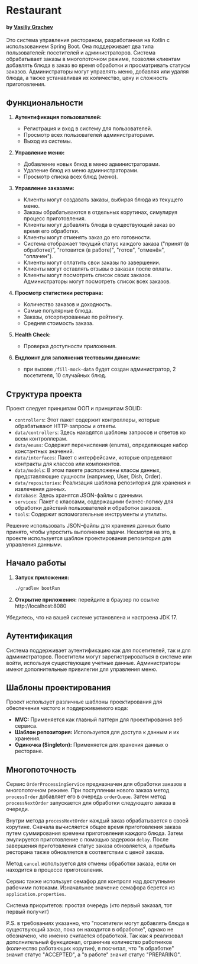 # Restaurant

#### by [Vasiliy Grachev](http://nasavasa.ru/)

Это система управления рестораном, разработанная на Kotlin с использованием Spring Boot. Она поддерживает два типа
пользователей: посетителей и администраторов. Система обрабатывает заказы в многопоточном режиме, позволяя клиентам
добавлять блюда в заказ во время обработки и просматривать статусы заказов. Администраторы могут управлять меню,
добавляя или удаляя блюда, а также устанавливая их количество, цену и сложность приготовления.

## Функциональности

1. **Аутентификация пользователей:**
    - Регистрация и вход в систему для пользователей.
    - Просмотр всех пользователей администраторами.
    - Выход из системы.

2. **Управление меню:**
    - Добавление новых блюд в меню администраторами.
    - Удаление блюд из меню администраторами.
    - Просмотр списка всех блюд (меню).

3. **Управление заказами:**
    - Клиенты могут создавать заказы, выбирая блюда из текущего меню.
    - Заказы обрабатываются в отдельных корутинах, симулируя процесс приготовления.
    - Клиенты могут добавлять блюда в существующий заказ во время его обработки.
    - Клиенты могут отменять заказ до его готовности.
    - Система отображает текущий статус каждого заказа ("принят (в обработке)", "готовится (в работе)", "готов", "отменён", "оплачен").
    - Клиенты могут оплатить свои заказы по завершении.
    - Клиенты могут оставлять отзывы о заказах после оплаты.
    - Клиенты могут посмотреть список своих заказов. Администраторы могут посмотреть список всех заказов.

4. **Просмотр статистики ресторана:**
    - Количество заказов и доходность.
    - Самые популярные блюда.
    - Заказы, отсортированные по рейтингу.
    - Средняя стоимость заказа.

5. **Health Check:**
    - Проверка доступности приложения.

6. **Ендпоинт для заполнения тестовыми данными:**
    - при вызове `/fill-mock-data` будет создан администратор, 2 посетителя, 10 случайных блюд.

## Структура проекта

Проект следует принципам ООП и принципам SOLID:

- `controllers`: Этот пакет содержит контроллеры, которые обрабатывают HTTP-запросы и ответы.
- `data/controllers`: Здесь находятся шаблоны запросов и ответов ко всем контроллерам.
- `data/enums`: Содержит перечисления (enums), определяющие набор константных значений.
- `data/interfaces`: Пакет с интерфейсами, которые определяют контракты для классов или компонентов.
- `data/models`: В этом пакете расположены классы данных, представляющие сущности (например, User, Dish, Order).
- `data/repositories`: Реализация шаблона репозитория для хранения и извлечения данных.
- `database`: Здесь хранятся JSON-файлы с данными.
- `services`: Пакет с классами, содержащими бизнес-логику для обработки действий пользователей и обработки заказов.
- `tools`: Содержит вспомогательные инструменты и утилиты.

Решение использовать JSON-файлы для хранения данных было принято, чтобы упростить выполнение задачи. Несмотря на это, в
проекте используется шаблон проектирования репозитория для управления данными.

## Начало работы

1. **Запуск приложения:**
    ```bash
    ./gradlew bootRun
    ```
2. **Открытие приложения:**
   перейдите в браузер по ссылке http://localhost:8080

Убедитесь, что на вашей системе установлена и настроена JDK 17.

## Аутентификация

Система поддерживает аутентификацию как для посетителей, так и для администраторов. Посетители могут зарегистрироваться
в системе или войти, используя существующие учетные данные. Администраторы имеют дополнительные привилегии для
управления меню.

## Шаблоны проектирования

Проект использует различные шаблоны проектирования для обеспечения чистого и поддерживаемого кода:

- **MVC:** Применяется как главный паттерн для проектирования веб сервиса.
- **Шаблон репозитория:** Используется для доступа к данным и их хранения.
- **Одиночка (Singleton):** Применяется для хранения данных о ресторане.

## Многопоточность

Сервис `OrderProcessingService` предназначен для обработки заказов в многопоточном режиме. При поступлении нового заказа
метод `processOrder` добавляет его в очередь `orderQueue`. Затем метод `processNextOrder` запускается для обработки
следующего заказа в очереди.

Внутри метода `processNextOrder` каждый заказ обрабатывается в своей корутине. Сначала вычисляется общее время
приготовления заказа путем суммирования времени приготовления каждого блюда. Затем эмулируется приготовление с помощью
задержки `delay`. После завершения приготовления статус заказа обновляется, а прибыль ресторана также обновляется в
соответствии с ценой заказа.

Метод `cancel` используется для отмены обработки заказа, если он находится в процессе приготовления.

Сервис также использует семафор для контроля над доступными рабочими потоками. Изначальное значение семафора берется
из `application.properties`.

Система приоритетов: простая очередь (кто первый заказал, тот первый получит)

P.S. в требованиях указанно, что "посетители могут добавлять блюда в существующий заказ, пока он находится в обработке",
однако не обозначено, что именно считается обработкой. Так как я реализовал дополнительный функционал, ограничив
количество работников (количество работающих корутин), я посчитал, что "в обработке" значит статус "ACCEPTED", а "в
работе" значит статус "PREPARING".

